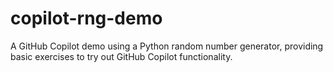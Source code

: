# copilot-rng-demo
A GitHub Copilot demo using a Python random number generator, providing basic exercises to try out GitHub Copilot functionality. 

